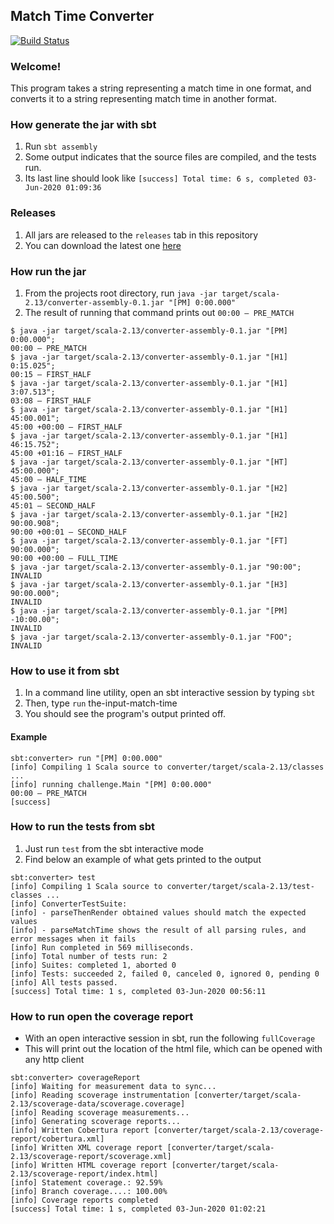 ## Match Time Converter

[![Build Status](https://travis-ci.org/gustavofranke/converter.svg?branch)](https://travis-ci.org/gustavofranke/converter)
### Welcome!
This program takes a string representing a match time in one format,
and converts it to a string representing match time in another format.

### How generate the jar with sbt
1. Run `sbt assembly`
2. Some output indicates that the source files are compiled, and the tests run.
3. Its last line should look like `[success] Total time: 6 s, completed 03-Jun-2020 01:09:36`

### Releases
1. All jars are released to the `releases` tab in this repository
2. You can download the latest one [here](https://github.com/gustavofranke/converter/releases/download/v0.0.1/converter-assembly-0.1.jar)

### How run the jar
1. From the projects root directory, run `java -jar target/scala-2.13/converter-assembly-0.1.jar "[PM] 0:00.000"`
2. The result of running that command prints out `00:00 – PRE_MATCH`
```$
$ java -jar target/scala-2.13/converter-assembly-0.1.jar "[PM] 0:00.000";
00:00 – PRE_MATCH
$ java -jar target/scala-2.13/converter-assembly-0.1.jar "[H1] 0:15.025";
00:15 – FIRST_HALF
$ java -jar target/scala-2.13/converter-assembly-0.1.jar "[H1] 3:07.513";
03:08 – FIRST_HALF
$ java -jar target/scala-2.13/converter-assembly-0.1.jar "[H1] 45:00.001";
45:00 +00:00 – FIRST_HALF
$ java -jar target/scala-2.13/converter-assembly-0.1.jar "[H1] 46:15.752";
45:00 +01:16 – FIRST_HALF
$ java -jar target/scala-2.13/converter-assembly-0.1.jar "[HT] 45:00.000";
45:00 – HALF_TIME
$ java -jar target/scala-2.13/converter-assembly-0.1.jar "[H2] 45:00.500";
45:01 – SECOND_HALF
$ java -jar target/scala-2.13/converter-assembly-0.1.jar "[H2] 90:00.908";
90:00 +00:01 – SECOND_HALF
$ java -jar target/scala-2.13/converter-assembly-0.1.jar "[FT] 90:00.000";
90:00 +00:00 – FULL_TIME
$ java -jar target/scala-2.13/converter-assembly-0.1.jar "90:00";
INVALID
$ java -jar target/scala-2.13/converter-assembly-0.1.jar "[H3] 90:00.000";
INVALID
$ java -jar target/scala-2.13/converter-assembly-0.1.jar "[PM] -10:00.00";
INVALID
$ java -jar target/scala-2.13/converter-assembly-0.1.jar "FOO";
INVALID
```

### How to use it from sbt
1. In a command line utility, open an sbt interactive session by typing `sbt` <enter>
2. Then, type `run` the-input-match-time <enter>
3. You should see the program's output printed off.

#### Example
```
sbt:converter> run "[PM] 0:00.000"
[info] Compiling 1 Scala source to converter/target/scala-2.13/classes ...
[info] running challenge.Main "[PM] 0:00.000"
00:00 – PRE_MATCH
[success]
```

### How to run the tests from sbt
1. Just run `test` from the sbt interactive mode
2. Find below an example of what gets printed to the output
```
sbt:converter> test
[info] Compiling 1 Scala source to converter/target/scala-2.13/test-classes ...
[info] ConverterTestSuite:
[info] - parseThenRender obtained values should match the expected values
[info] - parseMatchTime shows the result of all parsing rules, and error messages when it fails
[info] Run completed in 569 milliseconds.
[info] Total number of tests run: 2
[info] Suites: completed 1, aborted 0
[info] Tests: succeeded 2, failed 0, canceled 0, ignored 0, pending 0
[info] All tests passed.
[success] Total time: 1 s, completed 03-Jun-2020 00:56:11
```

### How to run open the coverage report
* With an open interactive session in sbt, run the following `fullCoverage`
* This will print out the location of the html file, which can be opened with any http client
```
sbt:converter> coverageReport
[info] Waiting for measurement data to sync...
[info] Reading scoverage instrumentation [converter/target/scala-2.13/scoverage-data/scoverage.coverage]
[info] Reading scoverage measurements...
[info] Generating scoverage reports...
[info] Written Cobertura report [converter/target/scala-2.13/coverage-report/cobertura.xml]
[info] Written XML coverage report [converter/target/scala-2.13/scoverage-report/scoverage.xml]
[info] Written HTML coverage report [converter/target/scala-2.13/scoverage-report/index.html]
[info] Statement coverage.: 92.59%
[info] Branch coverage....: 100.00%
[info] Coverage reports completed
[success] Total time: 1 s, completed 03-Jun-2020 01:02:21
```

